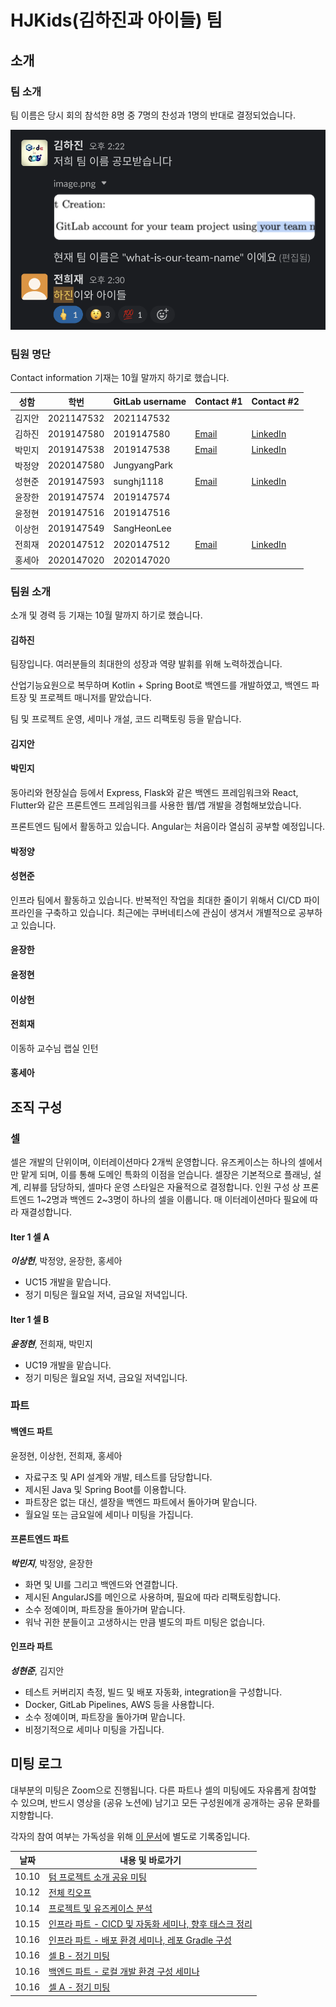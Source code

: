 # HJKids(김하진과 아이들) 팀

## 소개

### 팀 소개

팀 이름은 당시 회의 참석한 8명 중 7명의 찬성과 1명의 반대로 결정되었습니다.

![team-name](./resources/team-name.png)

### 팀원 명단

Contact information 기재는 10월 말까지 하기로 했습니다.

| 성함   | 학번       | GitLab username | Contact #1                       | Contact #2                                                                      |
| ------ | ---------- | --------------- | -------------------------------- | ------------------------------------------------------------------------------- |
| 김지안 | 2021147532 | 2021147532      |                                  |                                                                                 |
| 김하진 | 2019147580 | 2019147580      | [Email](kimhajin@yonsei.ac.kr)   | [LinkedIn](https://www.linkedin.com/in/kim-hajin)                               |
| 박민지 | 2019147538 | 2019147538      | [Email](0225minji@yonsei.ac.kr)  | [LinkedIn](https://www.linkedin.com/in/minji-park-187696291/)                   |
| 박정양 | 2020147580 | JungyangPark    |                                  |                                                                                 |
| 성현준 | 2019147593 | sunghj1118      | [Email](sunghj1118@yonsei.ac.kr) | [LinkedIn](https://www.linkedin.com/in/hyunjoon-sung/)                          |
| 윤장한 | 2019147574 | 2019147574      |                                  |                                                                                 |
| 윤정현 | 2019147516 | 2019147516      |                                  |                                                                                 |
| 이상헌 | 2019147549 | SangHeonLee     |                                  |                                                                                 |
| 전희재 | 2020147512 | 2020147512      | [Email](0914eagle@yonsei.ac.kr)  | [LinkedIn](https://www.linkedin.com/in/%ED%9D%AC%EC%9E%AC-%EC%A0%84-3391b7273/) |
| 홍세아 | 2020147020 | 2020147020      |                                  |                                                                                 |

### 팀원 소개

소개 및 경력 등 기재는 10월 말까지 하기로 했습니다.

#### 김하진

팀장입니다.
여러분들의 최대한의 성장과 역량 발휘를 위해 노력하겠습니다.

산업기능요원으로 복무하며 Kotlin + Spring Boot로 백엔드를 개발하였고, 백엔드 파트장 및 프로젝트 매니저를 맡았습니다.

팀 및 프로젝트 운영, 세미나 개설, 코드 리팩토링 등을 맡습니다.

#### 김지안

#### 박민지

동아리와 현장실습 등에서 Express, Flask와 같은 백엔드 프레임워크와 React, Flutter와 같은 프론트엔드 프레임워크를 사용한 웹/앱 개발을 경험해보았습니다.

프론트엔드 팀에서 활동하고 있습니다. Angular는 처음이라 열심히 공부할 예정입니다.

#### 박정양

#### 성현준

인프라 팀에서 활동하고 있습니다.
반복적인 작업을 최대한 줄이기 위해서 CI/CD 파이프라인을 구축하고 있습니다.
최근에는 쿠버네티스에 관심이 생겨서 개별적으로 공부하고 있습니다.

#### 윤장한

#### 윤정현

#### 이상헌

#### 전희재

이동하 교수님 랩실 인턴

#### 홍세아

## 조직 구성

### 셀

셀은 개발의 단위이며, 이터레이션마다 2개씩 운영합니다.
유즈케이스는 하나의 셀에서만 맡게 되며, 이를 통해 도메인 특화의 이점을 얻습니다.
셀장은 기본적으로 플래닝, 설계, 리뷰를 담당하되, 셀마다 운영 스타일은 자율적으로 결정합니다.
인원 구성 상 프론트엔드 1~2명과 백엔드 2~3명이 하나의 셀을 이룹니다.
매 이터레이션마다 필요에 따라 재결성합니다.

#### Iter 1 셀 A

**_이상헌_**, 박정양, 윤장한, 홍세아

- UC15 개발을 맡습니다.
- 정기 미팅은 월요일 저녁, 금요일 저녁입니다.

#### Iter 1 셀 B

**_윤정현_**, 전희재, 박민지

- UC19 개발을 맡습니다.
- 정기 미팅은 월요일 저녁, 금요일 저녁입니다.

### 파트

#### 백엔드 파트

윤정현, 이상헌, 전희재, 홍세아

- 자료구조 및 API 설계와 개발, 테스트를 담당합니다.
- 제시된 Java 및 Spring Boot를 이용합니다.
- 파트장은 없는 대신, 셀장을 백엔드 파트에서 돌아가며 맡습니다.
- 월요일 또는 금요일에 세미나 미팅을 가집니다.

#### 프론트엔드 파트

**_박민지_**, 박정양, 윤장한

- 화면 및 UI를 그리고 백엔드와 연결합니다.
- 제시된 AngularJS를 메인으로 사용하며, 필요에 따라 리팩토링합니다.
- 소수 정예이며, 파트장을 돌아가며 맡습니다.
- 워낙 귀한 분들이고 고생하시는 만큼 별도의 파트 미팅은 없습니다.

#### 인프라 파트

**_성현준_**, 김지안

- 테스트 커버리지 측정, 빌드 및 배포 자동화, integration을 구성합니다.
- Docker, GitLab Pipelines, AWS 등을 사용합니다.
- 소수 정예이며, 파트장을 돌아가며 맡습니다.
- 비정기적으로 세미나 미팅을 가집니다.

## 미팅 로그

대부분의 미팅은 Zoom으로 진행됩니다.
다른 파트나 셀의 미팅에도 자유롭게 참여할 수 있으며, 반드시 영상을 (공유 노션에) 남기고 모든 구성원에개 공개하는 공유 문화를 지향합니다.

각자의 참여 여부는 가독성을 위해 [이 문서](./meeting-logs/README.md)에 별도로 기록중입니다.

| 날짜  | 내용 및 바로가기                                                                                                                                           |
| ----- | ---------------------------------------------------------------------------------------------------------------------------------------------------------- |
| 10.10 | [텀 프로젝트 소개 공유 미팅](./meeting-logs/10.10%20텀%20프로젝트%20소개%20공유%20미팅.md)                                                                 |
| 10.12 | [전체 킥오프](./meeting-logs/10.12%20전체%20킥오프.md)                                                                                                     |
| 10.14 | [프로젝트 및 유즈케이스 분석](./meeting-logs/10.14%20프로젝트%20및%20유즈케이스%20분석.md)                                                                 |
| 10.15 | [인프라 파트 - CICD 및 자동화 세미나, 향후 태스크 정리](./meeting-logs/10.15%20인프라%20파트%20-%20CICD%20및%20자동화%20세미나,%20향후%20태스크%20정리.md) |
| 10.16 | [인프라 파트 - 배포 환경 세미나, 레포 Gradle 구성](./meeting-logs/10.16%20인프라%20파트%20-%20배포%20환경%20세미나,%20레포%20Gradle%20구성.md)             |
| 10.16 | [셀 B - 정기 미팅](./meeting-logs/10.16%20셀%20B%20-%20정기%20미팅.md)                                                                                     |
| 10.16 | [백엔드 파트 - 로컬 개발 환경 구성 세미나](./meeting-logs/10.16%20백엔드%20파트%20-%20로컬%20개발%20환경%20구성%20세미나.md)                               |
| 10.16 | [셀 A - 정기 미팅](./meeting-logs/10.16%20셀%20A%20-%20정기%20미팅.md)                                                                                     |
